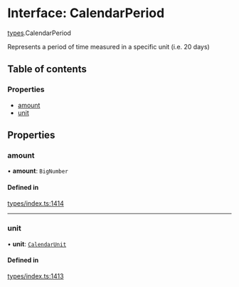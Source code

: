 # Interface: CalendarPeriod

[types](../wiki/types).CalendarPeriod

Represents a period of time measured in a specific unit (i.e. 20 days)

## Table of contents

### Properties

- [amount](../wiki/types.CalendarPeriod#amount)
- [unit](../wiki/types.CalendarPeriod#unit)

## Properties

### amount

• **amount**: `BigNumber`

#### Defined in

[types/index.ts:1414](https://github.com/PolymeshAssociation/polymesh-sdk/blob/e978aefd/src/types/index.ts#L1414)

___

### unit

• **unit**: [`CalendarUnit`](../wiki/types.CalendarUnit)

#### Defined in

[types/index.ts:1413](https://github.com/PolymeshAssociation/polymesh-sdk/blob/e978aefd/src/types/index.ts#L1413)
